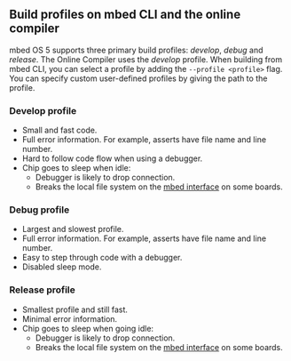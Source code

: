 ## Build profiles on mbed CLI and the online compiler

mbed OS 5 supports three primary build profiles: *develop*, *debug* and *release*. The Online Compiler uses the *develop* profile. When building from mbed CLI, you can select a profile by adding the ```--profile <profile>``` flag. You can specify custom user-defined profiles by giving the path to the profile.

### Develop profile

* Small and fast code.
* Full error information. For example, asserts have file name and line number.
* Hard to follow code flow when using a debugger.
* Chip goes to sleep when idle:
  * Debugger is likely to drop connection.
  * Breaks the local file system on the [mbed interface](https://docs.mbed.com/docs/mbed-os-handbook/en/latest/getting_started/mbed_interface/) on some boards.

### Debug profile

* Largest and slowest profile.
* Full error information. For example, asserts have file name and line number.
* Easy to step through code with a debugger.
* Disabled sleep mode.

### Release profile

* Smallest profile and still fast.
* Minimal error information.
* Chip goes to sleep when going idle:
  * Debugger is likely to drop connection.
  * Breaks the local file system on the [mbed interface](https://docs.mbed.com/docs/mbed-os-handbook/en/latest/getting_started/mbed_interface/) on some boards.
